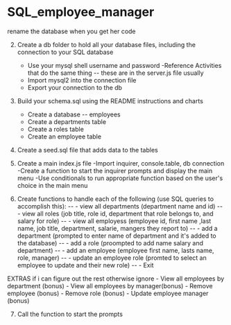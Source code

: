 # SQL_employee_manager

rename the database when you get her code



2. Create a db folder to hold all your database files, including the connection to your SQL database
    - Use your mysql shell username and password
    -Reference Activities that do the same thing -- these are in the server.js file usually
    - Import mysql2 into the connection file
    - Export your connection to the db

3. Build your schema.sql using the README instructions and charts
    - Create a database -- employees
    - Create a departments table
    - Create a roles table
    - Create an employee table

4. Create a seed.sql file that adds data to the tables

5. Create a main index.js file
    -Import inquirer, console.table, db connection 
    -Create a function to start the inquirer prompts and display the main menu
    -Use conditionals to run appropriate function based on the user's choice in the main menu

6. Create functions to handle each of the following (use SQL queries to accomplish this):
  --  - view all departments (department name and id)
  --  - view all roles (job title, role id, department that role belongs to, and salary for role)
 --   - view all employess (employee id, first name ,last name, job title, department, salarie, mangers they report to)
  --  - add a department (prompted to enter name of department and it's added to the database)
  --  - add a role (proompted to add name salary and department)
  --  - add an employee (employee first name, lasts name, role, manager)
  --  - update an employee role (promted to select an employee to update and their new role)
  --  - Exit

EXTRAS if i can figure out the rest otherwise ignore
    - View all employees by department (bonus)
    - View all employees by manager(bonus)
    - Remove employee (bonus)
    - Remove role (bonus)
    - Update employee manager (bonus)

7. Call the function to start the prompts